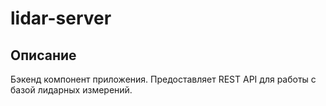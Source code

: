 # lidar-server

## Описание
Бэкенд компонент приложения. Предоставляет REST API для работы с базой 
лидарных измерений.


